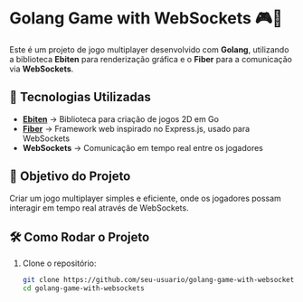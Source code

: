 # Golang Game with WebSockets 🎮🚀  

Este é um projeto de jogo multiplayer desenvolvido com **Golang**, utilizando a biblioteca **Ebiten** para renderização gráfica e o **Fiber** para a comunicação via **WebSockets**.  

## 🚀 Tecnologias Utilizadas  
- **[Ebiten](https://ebiten.org/)** → Biblioteca para criação de jogos 2D em Go  
- **[Fiber](https://gofiber.io/)** → Framework web inspirado no Express.js, usado para WebSockets  
- **WebSockets** → Comunicação em tempo real entre os jogadores  

## 🎯 Objetivo do Projeto  
Criar um jogo multiplayer simples e eficiente, onde os jogadores possam interagir em tempo real através de WebSockets.  

## 🛠️ Como Rodar o Projeto  
1. Clone o repositório:  
   ```sh
   git clone https://github.com/seu-usuario/golang-game-with-websockets.git
   cd golang-game-with-websockets
   ```
